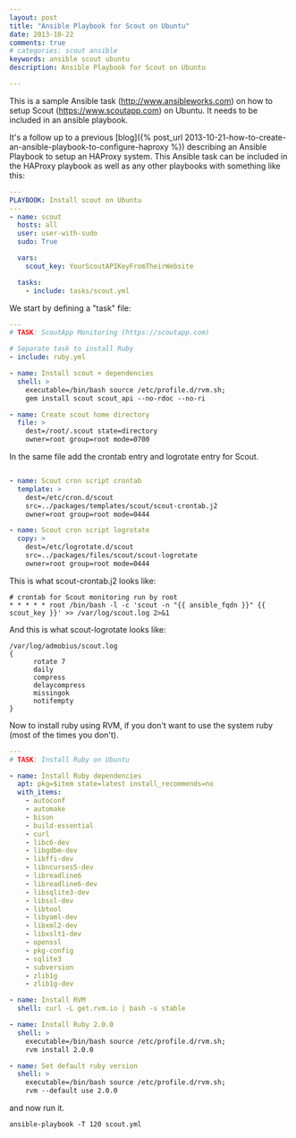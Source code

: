 ```yaml
---
layout: post
title: "Ansible Playbook for Scout on Ubuntu"
date: 2013-10-22
comments: true
# categories: scout ansible
keywords: ansible scout ubuntu
description: Ansible Playbook for Scout on Ubuntu

---
```


This is a sample Ansible task (http://www.ansibleworks.com) 
on how to setup Scout (https://www.scoutapp.com) on Ubuntu.
It needs to be included in an ansible playbook.

It's a follow up to a previous
 [blog]({% post_url 2013-10-21-how-to-create-an-ansible-playbook-to-configure-haproxy %})
 describing an Ansible Playbook to setup an HAProxy system. This Ansible task can
 be included in the HAProxy playbook as well as any other playbooks with something
 like this:

``` yaml scout.yml
---
PLAYBOOK: Install scout on Ubuntu
---
- name: scout
  hosts: all
  user: user-with-sudo
  sudo: True

  vars:
    scout_key: YourScoutAPIKeyFromTheirWebsite

  tasks:
    - include: tasks/scout.yml
```

We start by defining a "task" file:

``` yaml tasks/scout.yml start:1
---
# TASK: ScoutApp Monitoring (https://scoutapp.com) 

# Separate task to install Ruby
- include: ruby.yml

- name: Install scout + dependencies
  shell: >
    executable=/bin/bash source /etc/profile.d/rvm.sh;
    gem install scout scout_api --no-rdoc --no-ri

- name: Create scout home directory
  file: >
    dest=/root/.scout state=directory
    owner=root group=root mode=0700

```

In the same file add the crontab entry
and logrotate entry for Scout.

``` yaml tasks/scout.yml start:17

- name: Scout cron script crontab
  template: >
    dest=/etc/cron.d/scout
    src=../packages/templates/scout/scout-crontab.j2
    owner=root group=root mode=0444

- name: Scout cron script logrotate
  copy: >
    dest=/etc/logrotate.d/scout
    src=../packages/files/scout/scout-logrotate
    owner=root group=root mode=0444
```

This is what scout-crontab.j2 looks like:

``` jinja templates/scout-crontab.j2
# crontab for Scout monitoring run by root
* * * * * root /bin/bash -l -c 'scout -n "{{ ansible_fqdn }}" {{ scout_key }}' >> /var/log/scout.log 2>&1
```

And this is what scout-logrotate looks like:

``` plain files/scout-logrotate
/var/log/admobius/scout.log
{
      rotate 7
      daily
      compress
      delaycompress
      missingok
      notifempty
}
```

Now to install ruby using RVM, if you don't want to use
the system ruby (most of the times you don't).

``` yaml tasks/ruby.yml
---
# TASK: Install Ruby on Ubuntu

- name: Install Ruby dependencies
  apt: pkg=$item state=latest install_recommends=no
  with_items:
    - autoconf
    - automake
    - bison
    - build-essential
    - curl
    - libc6-dev
    - libgdbm-dev
    - libffi-dev
    - libncurses5-dev
    - libreadline6
    - libreadline6-dev
    - libsqlite3-dev
    - libssl-dev
    - libtool
    - libyaml-dev
    - libxml2-dev
    - libxslt1-dev
    - openssl
    - pkg-config
    - sqlite3
    - subversion
    - zlib1g
    - zlib1g-dev

- name: Install RVM
  shell: curl -L get.rvm.io | bash -s stable

- name: Install Ruby 2.0.0
  shell: >
    executable=/bin/bash source /etc/profile.d/rvm.sh;
    rvm install 2.0.0

- name: Set default ruby version
  shell: >
    executable=/bin/bash source /etc/profile.d/rvm.sh;
    rvm --default use 2.0.0
```

and now run it.

`ansible-playbook -T 120 scout.yml`
